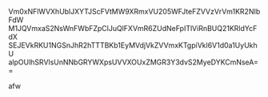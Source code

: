 Vm0xNFlWVXhUblJXYTJScFVtMW9XRmxVU205WFJteFZVVzVrVm1KR2NIbFdW
M1JQVmxaS2NsWnFWbFZpClJuQlFXVmR6ZUdNeFpITlViRnBUQ21KRldYcFdX
SEJEVkRKU1NGSnJhR2hTTTBKb1EyMVdjVkZVVmxKTgpiVkl6V1d0a1UyUkhU
alpOUlhSRVlsUnNNbGRYWXpsUVVXOUxZMGR3Y3dvS2MyeDYKCmNseA==

afw